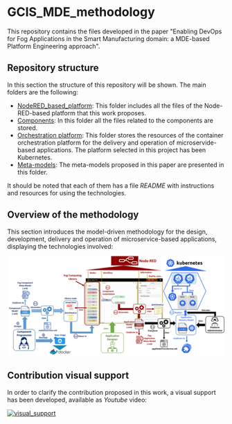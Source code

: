# GCIS_MDE_methodology

This repository contains the files developed in the paper "Enabling DevOps for Fog Applications in the Smart Manufacturing domain: a MDE-based Platform Engineering approach".

## Repository structure

In this section the structure of this repository will be shown. The main folders are the following:

- [NodeRED_based_platform](https://github.com/ekhurtado/GCIS_MDE_methodology/tree/main/NodeRED_based_platform): This folder includes all the files of the Node-RED-based platform that this work proposes.
- [Components](https://github.com/ekhurtado/GCIS_MDE_methodology/tree/main/Components): In this folder all the files related to the components are stored. 
- [Orchestration platform](https://github.com/ekhurtado/GCIS_MDE_methodology/tree/main/Orchestration_platform): This folder stores the resources of the container orchestration platform for the delivery and operation of microservide-based applications. The platform selected in this project has been Kubernetes.
- [Meta-models](https://github.com/ekhurtado/GCIS_MDE_methodology/tree/main/Meta_models): The meta-models proposed in this paper are presented in this folder.

It should be noted that each of them has a file _README_ with instructions and resources for using the technologies.

## Overview of the methodology

This section introduces the model-driven methodology for the design, development, delivery and operation of microservice-based applications, displaying the technologies involved:

![Overview_methodology_technologies](Figures/Overview_methodology_technologies.jpg)

## Contribution visual support

In order to clarify the contribution proposed in this work, a visual support has been developed, available as _Youtube_ video:

[![visual_support](https://img.youtube.com/vi/ToKwxUhuiRE/0.jpg)](https://www.youtube.com/playlist?list=PLs6bFF_iqW3G8AiVVMPi-SpupCvgmYsyB "Visual support for GCIS research group contribution")